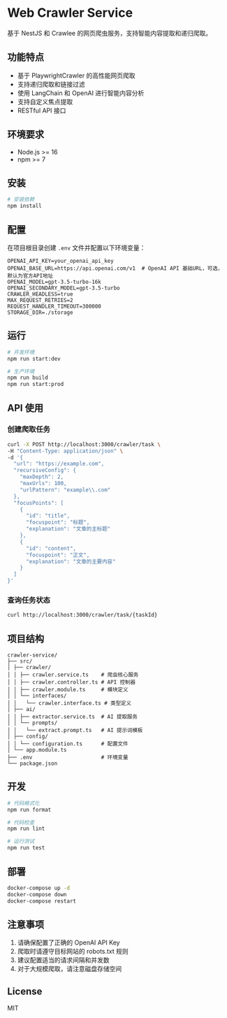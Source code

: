 # Web Crawler Service

基于 NestJS 和 Crawlee 的网页爬虫服务，支持智能内容提取和递归爬取。

## 功能特点

- 基于 PlaywrightCrawler 的高性能网页爬取
- 支持递归爬取和链接过滤
- 使用 LangChain 和 OpenAI 进行智能内容分析
- 支持自定义焦点提取
- RESTful API 接口

## 环境要求

- Node.js >= 16
- npm >= 7

## 安装

```bash
# 安装依赖
npm install
```

## 配置

在项目根目录创建 `.env` 文件并配置以下环境变量：

```env
OPENAI_API_KEY=your_openai_api_key
OPENAI_BASE_URL=https://api.openai.com/v1  # OpenAI API 基础URL，可选，默认为官方API地址
OPENAI_MODEL=gpt-3.5-turbo-16k
OPENAI_SECONDARY_MODEL=gpt-3.5-turbo
CRAWLER_HEADLESS=true
MAX_REQUEST_RETRIES=2
REQUEST_HANDLER_TIMEOUT=300000
STORAGE_DIR=./storage
```

## 运行

```bash
# 开发环境
npm run start:dev

# 生产环境
npm run build
npm run start:prod
```

## API 使用

### 创建爬取任务

```bash
curl -X POST http://localhost:3000/crawler/task \
-H "Content-Type: application/json" \
-d '{
  "url": "https://example.com",
  "recursiveConfig": {
    "maxDepth": 2,
    "maxUrls": 100,
    "urlPattern": "example\\.com"
  },
  "focusPoints": [
    {
      "id": "title",
      "focuspoint": "标题",
      "explanation": "文章的主标题"
    },
    {
      "id": "content",
      "focuspoint": "正文",
      "explanation": "文章的主要内容"
    }
  ]
}'
```

### 查询任务状态

```bash
curl http://localhost:3000/crawler/task/{taskId}
```

## 项目结构

```
crawler-service/
├── src/
│ ├── crawler/
│ │ ├── crawler.service.ts    # 爬虫核心服务
│ │ ├── crawler.controller.ts # API 控制器
│ │ ├── crawler.module.ts     # 模块定义
│ │ └── interfaces/
│ │   └── crawler.interface.ts # 类型定义
│ ├── ai/
│ │ ├── extractor.service.ts  # AI 提取服务
│ │ └── prompts/
│ │   └── extract.prompt.ts   # AI 提示词模板
│ ├── config/
│ │ └── configuration.ts      # 配置文件
│ └── app.module.ts
├── .env                      # 环境变量
└── package.json
```

## 开发

```bash
# 代码格式化
npm run format

# 代码检查
npm run lint

# 运行测试
npm run test
```

## 部署

```bash
docker-compose up -d
docker-compose down
docker-compose restart
```

## 注意事项

1. 请确保配置了正确的 OpenAI API Key
2. 爬取时请遵守目标网站的 robots.txt 规则
3. 建议配置适当的请求间隔和并发数
4. 对于大规模爬取，请注意磁盘存储空间

## License

MIT 